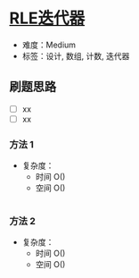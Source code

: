 # [RLE迭代器](https://leetcode-cn.com/problems/rle-iterator/)

- 难度：Medium
- 标签：设计, 数组, 计数, 迭代器

## 刷题思路

- [ ] xx
- [ ] xx

### 方法 1

- 复杂度：
    - 时间 O()
    - 空间 O()

``` js

```

### 方法 2

- 复杂度：
    - 时间 O()
    - 空间 O()

``` js

```
